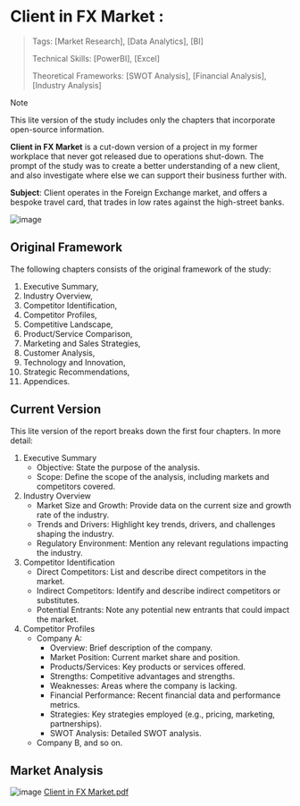 # Client in FX Market :
> Tags: [Market Research], [Data Analytics], [BI]
>
> Technical Skills: [PowerBI], [Excel]
>
> Theoretical Frameworks: [SWOT Analysis], [Financial Analysis], [Industry Analysis]

> [!Note]
This lite version of the study includes only the chapters that incorporate open-source information.

**Client in FX Market** is a cut-down version of a project in my former workplace that never got released due to operations shut-down. The prompt of the study was to create a better understanding of a new client, and also investigate where else we can support their business further with. 

**Subject**: Client operates in the Foreign Exchange market, and offers a bespoke travel card, that trades in low rates against the high-street banks.




![image](https://github.com/user-attachments/assets/5b9c3e14-ad0d-4b26-b2c3-57ce97f289bf)


## Original Framework

The following chapters consists of the original framework of the study: 
1. Executive Summary,
2. Industry Overview,
3. Competitor Identification,
4. Competitor Profiles,
5. Competitive Landscape,
6. Product/Service Comparison,
7. Marketing and Sales Strategies,
8. Customer Analysis,
9. Technology and Innovation,
10. Strategic Recommendations,
11. Appendices.

## Current Version
This lite version of the report breaks down the first four chapters. In more detail:
1. Executive Summary
	- Objective: State the purpose of the analysis.
	- Scope: Define the scope of the analysis, including markets and competitors covered.
2. Industry Overview
	- Market Size and Growth: Provide data on the current size and growth rate of the industry.
	- Trends and Drivers: Highlight key trends, drivers, and challenges shaping the industry.
	- Regulatory Environment: Mention any relevant regulations impacting the industry.
3. Competitor Identification
	- Direct Competitors: List and describe direct competitors in the market.
	- Indirect Competitors: Identify and describe indirect competitors or substitutes.
	- Potential Entrants: Note any potential new entrants that could impact the market.
4. Competitor Profiles
	- Company A:
		- Overview: Brief description of the company.
		- Market Position: Current market share and position.
		- Products/Services: Key products or services offered.
		- Strengths: Competitive advantages and strengths.
		- Weaknesses: Areas where the company is lacking.
		- Financial Performance: Recent financial data and performance metrics.
		- Strategies: Key strategies employed (e.g., pricing, marketing, partnerships).
		- SWOT Analysis: Detailed SWOT analysis.
	- Company B, and so on.


## Market Analysis


![image](https://github.com/user-attachments/assets/24225573-8cb6-4495-aa5f-7270a069c6d4)
[Client in FX Market.pdf](https://github.com/user-attachments/files/16713539/Client.in.FX.Market.pdf)
